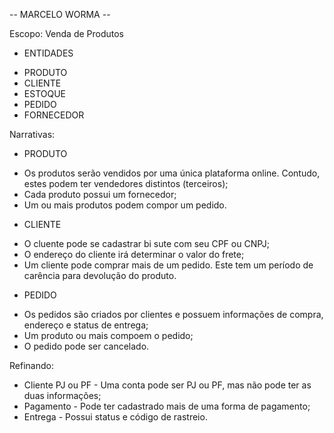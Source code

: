-- MARCELO WORMA --

Escopo: Venda de Produtos

- ENTIDADES
* PRODUTO
* CLIENTE
* ESTOQUE
* PEDIDO
* FORNECEDOR

Narrativas:
- PRODUTO
* Os produtos serão vendidos por uma única plataforma online. Contudo, estes podem ter vendedores distintos (terceiros);
* Cada produto possui um fornecedor;
* Um ou mais produtos podem compor um pedido.

- CLIENTE
* O cluente pode se cadastrar bi sute com seu CPF ou CNPJ;
* O endereço do cliente irá determinar o valor do frete;
* Um cliente pode comprar mais de um pedido. Este tem um período de carência para devolução do produto.

- PEDIDO
* Os pedidos são criados por clientes e possuem informações de compra, endereço e status de entrega;
* Um produto ou mais compoem o pedido;
* O pedido pode ser cancelado.

Refinando:
* Cliente PJ ou PF - Uma conta pode ser PJ ou PF, mas não pode ter as duas informações;
* Pagamento - Pode ter cadastrado mais de uma forma de pagamento;
* Entrega - Possui status e código de rastreio.
